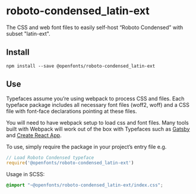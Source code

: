 
# roboto-condensed_latin-ext

The CSS and web font files to easily self-host “Roboto Condensed” with subset "latin-ext".

## Install

`npm install --save @openfonts/roboto-condensed_latin-ext`

## Use

Typefaces assume you’re using webpack to process CSS and files. Each typeface
package includes all necessary font files (woff2, woff) and a CSS file with
font-face declarations pointing at these files.

You will need to have webpack setup to load css and font files. Many tools built
with Webpack will work out of the box with Typefaces such as [Gatsby](https://github.com/gatsbyjs/gatsby)
and [Create React App](https://github.com/facebookincubator/create-react-app).

To use, simply require the package in your project’s entry file e.g.

```javascript
// Load Roboto Condensed typeface
require('@openfonts/roboto-condensed_latin-ext')
```

Usage in SCSS:
```scss
@import "~@openfonts/roboto-condensed_latin-ext/index.css";
```
